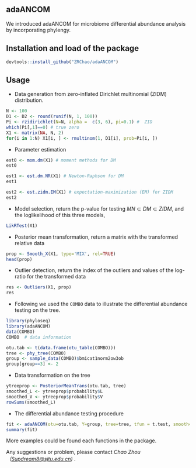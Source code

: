 ## adaANCOM

We introduced adaANCOM for microbiome differential abundance analysis by incorporating phylengy.

## Installation and load of the package

```R
devtools::install_github("ZRChao/adaANCOM")  
```
## Usage

* Data generation from zero-inflated Dirichlet multinomial (ZIDM) distribution.

```R
N <- 100
D1 <- D2 <- round(runif(N, 1, 100))
Pi <- rzidirichlet(N=N, alpha =  c(3, 6), pi=0.1) #  ZID
which(Pi[,1]==0) # true zero
X1 <- matrix(NA, N, 2)
for(i in 1:N) X1[i, ] <- rmultinom(1, D1[i], prob=Pi[i, ])
```

* Parameter estimation

```R
est0 <- mom.dm(X1) # moment methods for DM
est0

est1 <- est.dm.NR(X1) # Newton-Raphson for DM
est1

est2 <- est.zidm.EM(X1) # expectation-maximization (EM) for ZIDM
est2
```


* Model selection, return the p-value for testing $MN \subset DM \subset ZIDM$, and the loglikelihood of this three models, 

```R
LikRTest(X1)
```

* Posterior mean transformation, return a matrix with the transformed relative data

```R
prop <- Smooth_X(X1, type='MIX', rel=TRUE)
head(prop)
```

* Outlier detection, return the index of the outliers and values of the log-ratio for the transformed data

```R
res <- Outliers(X1, prop)
res
```


* Following we used the ```COMBO``` data to illustrate the differential abundance testing on the tree.


```R
library(phyloseq)
library(adaANCOM)
data(COMBO)
COMBO  # data information

otu.tab <- t(data.frame(otu_table(COMBO)))
tree <- phy_tree(COMBO)
group <- sample_data(COMBO)$bmicat1norm2ow3ob
group[group==3] <- 2
```


* Data transformation on the tree

```R
ytreeprop <- PosteriorMeanTrans(otu.tab, tree)
smoothed_L <- ytreeprop$probability$L
smoothed_V <- ytreeprop$probability$V
rowSums(smoothed_L)
```

* The differential abundance testing procedure

```R
fit <- adaANCOM(otu=otu.tab, Y=group, tree=tree, tfun = t.test, smooth=0.5)
summary(fit)
```

More examples could be found each functions in the package. 

Any suggestions or problem, please contact _Chao Zhou（Supdream8@sjtu.edu.cn)_ .
